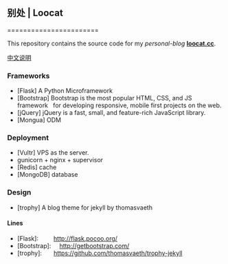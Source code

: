 ## 别处 | Loocat
=======================

This repository contains the source code for my *personal-blog* **[loocat.cc](http://loocat.cc)**.

[中文说明](https://github.com/chidaobanjiu/loocat.cc/wiki/MANA2077.com-%E4%B8%AD%E6%96%87%E8%AF%B4%E6%98%8E)


### Frameworks

-  [Flask]  A Python Microframework
-  [Bootstrap]  Bootstrap is the most popular HTML, CSS, and JS framework 
   for developing responsive, mobile first projects on the web.
-  [jQuery]  jQuery is a fast, small, and feature-rich JavaScript library.
-  [Mongua] ODM

### Deployment

-  [Vultr] VPS as the server.
-  gunicorn + nginx + supervisor
-  [Redis] cache
-  [MongoDB] database

### Design

- [trophy] A blog theme for jekyll by thomasvaeth



#### Lines

- [Flask]:         http://flask.pocoo.org/
- [Bootstrap]:     http://getbootstrap.com/
- [trophy]:        https://github.com/thomasvaeth/trophy-jekyll
